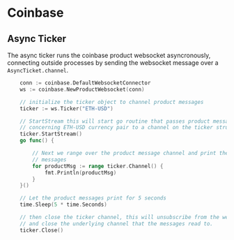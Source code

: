 # Coinbase

## Async Ticker

The async ticker runs the coinbase product websocket asyncronously, connecting outside processes by sending the websocket message over a `AsyncTicket.channel`.

```go
	conn := coinbase.DefaultWebsocketConnector
	ws := coinbase.NewProductWebsocket(conn)

	// initialize the ticker object to channel product messages
	ticker := ws.Ticker("ETH-USD")

	// StartStream this will start go routine that passes product messages
	// concerning ETH-USD currency pair to a channel on the ticker struct.
	ticker.StartStream()
	go func() {

		// Next we range over the product message channel and print the product
		// messages
		for productMsg := range ticker.Channel() {
			fmt.Println(productMsg)
		}
	}()

	// Let the product messages print for 5 seconds
	time.Sleep(5 * time.Seconds)

	// then close the ticker channel, this will unsubscribe from the websocket
	// and close the underlying channel that the messages read to.
	ticker.Close()
```

